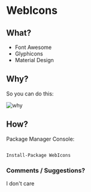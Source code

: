 # WebIcons

## What?
+ Font Awesome
+ Glyphicons
+ Material Design

## Why?

So you can do this:

![why](http://i.imgur.com/dwGOMZ0.png)

## How?
Package Manager Console:

<code>
Install-Package WebIcons
</code>

### Comments  / Suggestions?
I don't care